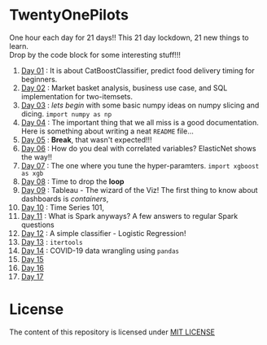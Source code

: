 # TwentyOnePilots
One hour each day for 21 days!! This 21 day lockdown, 21 new things to learn. <br>
Drop by the code block for some interesting stuff!!!
01. [Day 01](https://github.com/chrisdmell/TwentyOnePilots/blob/master/CodeBlock/Day-01-20200325.ipynb) : It is about CatBoostClassifier, predict food delivery timing for beginners. 
02. [Day 02](https://github.com/chrisdmell/TwentyOnePilots/blob/master/CodeBlock/Day-02-20200326.ipynb) : Market basket analysis, business use case, and SQL implementation for two-itemsets.
03. [Day 03](https://github.com/chrisdmell/TwentyOnePilots/blob/master/CodeBlock/Day-03-20200327.ipynb) :  _lets begin_ with some basic numpy ideas on numpy slicing and dicing. 
```import numpy as np ```
04. [Day 04](https://github.com/chrisdmell/TwentyOnePilots/blob/master/CodeBlock/Day-04-20200328.ipynb) : The important thing that we all miss is a good documentation. Here is something about writing a neat ```README``` file...
05. [Day 05](https://chrisdmell.github.io/chrisaloysiusdmello/) : __Break__, that wasn't expected!!!
06. [Day 06](https://github.com/chrisdmell/TwentyOnePilots/blob/master/CodeBlock/Day-06-20200330.ipynb) : How do you deal with correlated variables? ElasticNet shows the way!!
07. [Day 07](https://github.com/chrisdmell/TwentyOnePilots/blob/master/CodeBlock/Day-07-20200331.ipynb) : The one where you tune the hyper-paramters. ```import xgboost as xgb```
08. [Day 08](https://github.com/chrisdmell/TwentyOnePilots/blob/master/CodeBlock/Day-08-20200401.ipynb) : Time to drop the __loop__
09. [Day 09](https://public.tableau.com/profile/chris5331#!/vizhome/Tableau_Dashboards_Containers_001/Dashboard1?publish=yes) : Tableau - The wizard of the Viz! The first thing to know about dashboards is _containers_,
10. [Day 10](https://github.com/chrisdmell/TwentyOnePilots/blob/master/CodeBlock/Day-10-20200403.ipynb) : Time Series 101, 
11. [Day 11](https://github.com/chrisdmell/TwentyOnePilots/blob/master/CodeBlock/Day-11-20200404.ipynb) : What is Spark anyways? A few answers to regular Spark questions
12. [Day 12](https://github.com/chrisdmell/TwentyOnePilots/blob/master/CodeBlock/Day-12-20200405.ipynb) : A simple classifier - Logistic Regression!
13. [Day 13](https://github.com/chrisdmell/TwentyOnePilots/blob/master/CodeBlock/Day-13-20200406.ipynb) : ```itertools```
14. [Day 14](https://github.com/chrisdmell/TwentyOnePilots/blob/master/CodeBlock/Day-14-20200407.ipynb) : COVID-19 data wrangling using ```pandas```
15. [Day 15](08)
16. [Day 16](09)
17. [Day 17](10)




# License
The content of this repository is licensed under [MIT LICENSE](https://github.com/chrisdmell/TwentyOnePilots/blob/master/LICENSE)
